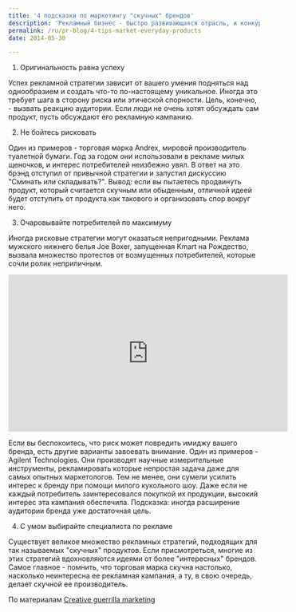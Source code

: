 ```yaml
---
title: '4 подсказки по маркетингу "скучных" брендов'
description: 'Рекламный бизнес - быстро развивающаяся отрасль, и конкуренция в нем очень высока. Производители рекламы должны уметь предсказывать изменения в стремительном потоке торговых марок. Кому-то достается удача работать с интересным и инновационным брендом, который предлагает интересные возможности. Другим везет меньше, и они вынуждены заниматься маркетингом менее привлекательных продуктов и услуг для потенциально незаинтересованной аудитории. Тем не менее, именно на этом поле можно найти одни из самых креативных маркетинговых решений в мире.'
permalink: /ru/pr-blog/4-tips-market-everyday-products
date: 2014-05-30

---
```


1. Оригинальность равна успеху

Успех рекламной стратегии зависит от вашего умения подняться над однообразием и создать что-то по-настоящему уникальное. Иногда это требует шага в сторону риска или этической спорности. Цель, конечно, - вызвать реакцию аудитории. Если люди не очень хотят обсуждать сам продукт, пусть обсуждают его рекламную кампанию.

2. Не бойтесь рисковать

Один из примеров - торговая марка Andrex, мировой производитель туалетной бумаги. Год за годом они использовали в рекламе милых щеночков, и интерес потребителей неизбежно увял. В ответ на это брэнд отступил от привычной стратегии и запустил дискуссию "Сминать или складывать?". Вывод: если вы пытаетесь продвинуть продукт, который считается скучным или обыденным, отличной идеей будет отступить от продукта как такового и организовать спор вокруг него.

3. Очаровывайте потребителей по максимуму

Иногда рисковые стратегии могут оказаться непригодными. Реклама мужского нижнего белья Joe Boxer, запущенная Kmart на Рождество, вызвала множество протестов от возмущенных потребителей, которые сочли ролик неприличным.

<iframe width="560" height="315" src="https://www.youtube.com/embed/9PVhIMr4ScI?rel=0" frameborder="0" allowfullscreen></iframe>

Если вы беспокоитесь, что риск может повредить имиджу вашего бренда, есть другие варианты завоевать внимание. Один из примеров - Agilent Technologies. Они производят научные измерительные инструменты, рекламировать которые непростая задача даже для самых опытных маркетологов. Тем не менее, они сумели усилить интерес к бренду при помощи милого кукольного шоу. Даже если не каждый потребитель заинтересовался покупкой их продукции, высокий интерес эта кампания обеспечила. Подсказка: иногда расширение аудитории бренда уже достаточная цель.

4. С умом выбирайте специалиста по рекламе

Существует великое множество рекламных стратегий, подходящих для так называемых "скучных" продуктов. Если присмотреться, многие из этих стратегий вдохновляются идеями от более "интересных" брендов. Самое главное - помнить, что торговая марка скучна настолько, насколько неинтересна ее рекламная кампания, а ту, в свою очередь, делает скучной ее производитель.

По материалам <a href="http://www.creativeguerrillamarketing.com/guerrilla-marketing/4-creative-tips-market-everyday-products/">Creative guerrilla marketing</a>

